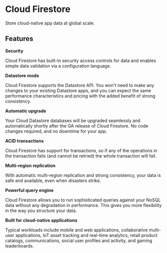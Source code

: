 # Cloud Firestore

Store cloud-native app data at global scale.

## Features


__Security__

Cloud Firestore has built-in security access controls for data and enables simple data validation via a configuration language.

__Datastore mode__

Cloud Firestore supports the Datastore API. You won't need to make any changes to your existing Datastore apps, and you can expect the same performance characteristics and pricing with the added benefit of strong consistency.

__Automatic upgrade__

Your Cloud Datastore databases will be upgraded seamlessly and automatically shortly after the GA release of Cloud Firestore. No code changes required, and no downtime for your app.

__ACID transactions__

Cloud Firestore has support for transactions, so if any of the operations in the transaction fails (and cannot be retried) the whole transaction will fail.

__Multi-region replication__

With automatic multi-region replication and strong consistency, your data is safe and available, even when disasters strike.

__Powerful query engine__

Cloud Firestore allows you to run sophisticated queries against your NoSQL data without any degradation in performance. This gives you more flexibility in the way you structure your data.

__Built for cloud-native applications__

Typical workloads include mobile and web applications, collaborative multi-user applications, IoT asset tracking and real-time analytics, retail product catalogs, communications, social user profiles and activity, and gaming leaderboards.
